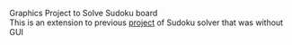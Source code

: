 Graphics Project to Solve Sudoku board <BR>
This is an extension to previous [project](https://github.com/BloodyScythe/SudokuSolver)
 of Sudoku solver that was without GUI
